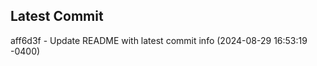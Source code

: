 
## Latest Commit
aff6d3f - Update README with latest commit info (2024-08-29 16:53:19 -0400) <Yunxi-Zhou>
